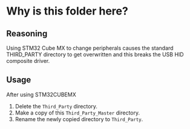 # Why is this folder here?

## Reasoning
Using STM32 Cube MX to change peripherals causes the standard THIRD_PARTY directory to get overwritten and this breaks the USB HID composite driver. 

## Usage
After using STM32CUBEMX 
 1. Delete the ```Third_Party``` directory.
 2. Make a copy of this ```Third_Party_Master``` directory.
 3. Rename the newly copied directory to ```Third_Party```.